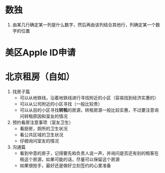 # 数独
1. 由某几行确定某一列是什么数字，然后再由该列结合其他行，列确定某一个数字的位置


# 美区Apple ID申请


# 北京租房（自如）
1. 找房子篇
    - 可以从地铁线，沿着地铁线进行寻找附近的小区（容易找到经济实惠的）
    - 可以从公司附近的小区寻找（一般比较贵）
    - 可以从目的小区寻找**转租**的房源，转租房源一般比较实惠，不过要注意询问转租原因和室友的情况
2. 预约看房注意事项（室友卫生）
    - 看厨房，厕所的卫生状况
    - 看公共区域的卫生状况
    - 仔细询问室友的情况
3. 沟通篇
    - 看到中意的房子，记得要先和负责人说一声，并询问是否还有别的租客在租这个房源，如果可能的话，尽量可以保留这个房源
    - 如果很抢手，最好还是做好立刻签约的心里准备


